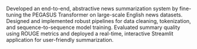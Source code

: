Developed an end-to-end, abstractive news summarization system by fine-tuning the PEGASUS Transformer on large-scale English news datasets. Designed and implemented robust pipelines for data cleaning, tokenization, and sequence-to-sequence model training. Evaluated summary quality using ROUGE metrics and deployed a real-time, interactive Streamlit application for user-friendly summarization.
